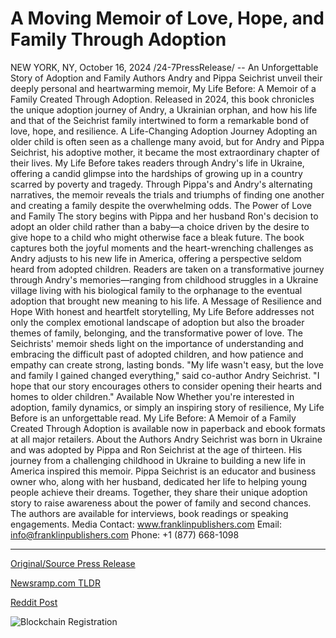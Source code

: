 # A Moving Memoir of Love, Hope, and Family Through Adoption

NEW YORK, NY, October 16, 2024 /24-7PressRelease/ -- An Unforgettable Story of Adoption and Family  Authors Andry and Pippa Seichrist unveil their deeply personal and heartwarming memoir, My Life Before: A Memoir of a Family Created Through Adoption. Released in 2024, this book chronicles the unique adoption journey of Andry, a Ukrainian orphan, and how his life and that of the Seichrist family intertwined to form a remarkable bond of love, hope, and resilience.  A Life-Changing Adoption Journey  Adopting an older child is often seen as a challenge many avoid, but for Andry and Pippa Seichrist, his adoptive mother, it became the most extraordinary chapter of their lives. My Life Before takes readers through Andry's life in Ukraine, offering a candid glimpse into the hardships of growing up in a country scarred by poverty and tragedy. Through Pippa's and Andry's alternating narratives, the memoir reveals the trials and triumphs of finding one another and creating a family despite the overwhelming odds.   The Power of Love and Family The story begins with Pippa and her husband Ron's decision to adopt an older child rather than a baby—a choice driven by the desire to give hope to a child who might otherwise face a bleak future. The book captures both the joyful moments and the heart-wrenching challenges as Andry adjusts to his new life in America, offering a perspective seldom heard from adopted children. Readers are taken on a transformative journey through Andry's memories—ranging from childhood struggles in a Ukraine village living with his biological family to the orphanage to the eventual adoption that brought new meaning to his life.   A Message of Resilience and Hope With honest and heartfelt storytelling, My Life Before addresses not only the complex emotional landscape of adoption but also the broader themes of family, belonging, and the transformative power of love. The Seichrists' memoir sheds light on the importance of understanding and embracing the difficult past of adopted children, and how patience and empathy can create strong, lasting bonds.   "My life wasn't easy, but the love and family I gained changed everything," said co-author Andry Seichrist. "I hope that our story encourages others to consider opening their hearts and homes to older children."  Available Now Whether you're interested in adoption, family dynamics, or simply an inspiring story of resilience, My Life Before is an unforgettable read.   My Life Before: A Memoir of a Family Created Through Adoption is available now in paperback and ebook formats at all major retailers.   About the Authors Andry Seichrist was born in Ukraine and was adopted by Pippa and Ron Seichrist at the age of thirteen. His journey from a challenging childhood in Ukraine to building a new life in America inspired this memoir. Pippa Seichrist is an educator and business owner who, along with her husband, dedicated her life to helping young people achieve their dreams. Together, they share their unique adoption story to raise awareness about the power of family and second chances. The authors are available for interviews, book readings or speaking engagements.   Media Contact: www.franklinpublishers.com   Email: info@franklinpublishers.com  Phone: +1 (877) 668-1098 

---

[Original/Source Press Release](https://www.24-7pressrelease.com/press-release/515298/a-moving-memoir-of-love-hope-and-family-through-adoption)
                    

[Newsramp.com TLDR](https://newsramp.com/curated-news/unforgettable-adoption-journey-my-life-before/a71352d12dcf21fde3cd50e7153d2671) 

 



[Reddit Post](https://www.reddit.com/r/BookNews/comments/1g4tlsl/unforgettable_adoption_journey_my_life_before/) 



![Blockchain Registration](https://cdn.newsramp.app/24-7PressRelease/qrcode/2410/16/sageA38T.webp)